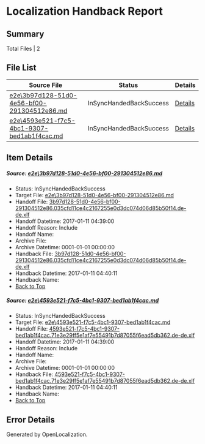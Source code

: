 # <a name='report-top'></a> Localization Handback Report

## Summary
 Total Files | 2

## File List
 Source File | Status | Details 
 ----------- | ------ | ------- 
 [e2e\3b97d128-51d0-4e56-bf00-291304512e86.md](https://github.com/OpenLocalizationTestOrg/ol-test0/blob/7cbe21df4de9175bb66599ce2f5b083662760310/e2e/3b97d128-51d0-4e56-bf00-291304512e86.md) | InSyncHandedBackSuccess | [Details](#a98be6edefcb852bee06c929fa6d26c0c5ea96ec2)
 [e2e\4593e521-f7c5-4bc1-9307-bed1ab1f4cac.md](https://github.com/OpenLocalizationTestOrg/ol-test0/blob/7cbe21df4de9175bb66599ce2f5b083662760310/e2e/4593e521-f7c5-4bc1-9307-bed1ab1f4cac.md) | InSyncHandedBackSuccess | [Details](#e4a46cefa1d816eab6af0e083448ebad2af022bc3)

## Item Details
##### <a name='a98be6edefcb852bee06c929fa6d26c0c5ea96ec2'></a> Source: [e2e\3b97d128-51d0-4e56-bf00-291304512e86.md](https://github.com/OpenLocalizationTestOrg/ol-test0/blob/7cbe21df4de9175bb66599ce2f5b083662760310/e2e/3b97d128-51d0-4e56-bf00-291304512e86.md)
* Status: InSyncHandedBackSuccess
* Target File: [e2e\3b97d128-51d0-4e56-bf00-291304512e86.md](https://github.com/OpenLocalizationTestOrg/ol-test0-dede/blob/004e82ee749c87e965b180fb5f3f683b1584f938/e2e/3b97d128-51d0-4e56-bf00-291304512e86.md)
* Handoff File: [3b97d128-51d0-4e56-bf00-291304512e86.035cfd11ce4c2167255e0d3dc074d06d85b50f14.de-de.xlf](https://github.com/OpenLocalizationTestOrg/ol-test0-handoff/blob/d68a86fa7a7437692b33c358d3e321879b272ba5/ol-handoff/OpenLocalizationTestOrg/ol-test0-dede/shujia/ht/3b97d128-51d0-4e56-bf00-291304512e86.035cfd11ce4c2167255e0d3dc074d06d85b50f14.de-de.xlf)
* Handoff Datetime: 2017-01-11 04:39:00
* Handoff Reason: Include
* Handoff Name: 
* Archive File: 
* Archive Datetime: 0001-01-01 00:00:00
* Handback File: [3b97d128-51d0-4e56-bf00-291304512e86.035cfd11ce4c2167255e0d3dc074d06d85b50f14.de-de.xlf](https://github.com/OpenLocalizationTestOrg/ol-test0-handback/blob/961bd7b389b80a973bf4ff089ce29ff2645bc444/ol-handback/OpenLocalizationTestOrg/ol-test0-dede/shujia/ht/3b97d128-51d0-4e56-bf00-291304512e86.035cfd11ce4c2167255e0d3dc074d06d85b50f14.de-de.xlf)
* Handback Datetime: 2017-01-11 04:40:11
* Handback Name: 
* [Back to Top](#report-top)

##### <a name='e4a46cefa1d816eab6af0e083448ebad2af022bc3'></a> Source: [e2e\4593e521-f7c5-4bc1-9307-bed1ab1f4cac.md](https://github.com/OpenLocalizationTestOrg/ol-test0/blob/7cbe21df4de9175bb66599ce2f5b083662760310/e2e/4593e521-f7c5-4bc1-9307-bed1ab1f4cac.md)
* Status: InSyncHandedBackSuccess
* Target File: [e2e\4593e521-f7c5-4bc1-9307-bed1ab1f4cac.md](https://github.com/OpenLocalizationTestOrg/ol-test0-dede/blob/004e82ee749c87e965b180fb5f3f683b1584f938/e2e/4593e521-f7c5-4bc1-9307-bed1ab1f4cac.md)
* Handoff File: [4593e521-f7c5-4bc1-9307-bed1ab1f4cac.71e3e29ff5e1af7e55491b7d87055f6ead5db362.de-de.xlf](https://github.com/OpenLocalizationTestOrg/ol-test0-handoff/blob/d68a86fa7a7437692b33c358d3e321879b272ba5/ol-handoff/OpenLocalizationTestOrg/ol-test0-dede/shujia/ht/4593e521-f7c5-4bc1-9307-bed1ab1f4cac.71e3e29ff5e1af7e55491b7d87055f6ead5db362.de-de.xlf)
* Handoff Datetime: 2017-01-11 04:39:00
* Handoff Reason: Include
* Handoff Name: 
* Archive File: 
* Archive Datetime: 0001-01-01 00:00:00
* Handback File: [4593e521-f7c5-4bc1-9307-bed1ab1f4cac.71e3e29ff5e1af7e55491b7d87055f6ead5db362.de-de.xlf](https://github.com/OpenLocalizationTestOrg/ol-test0-handback/blob/961bd7b389b80a973bf4ff089ce29ff2645bc444/ol-handback/OpenLocalizationTestOrg/ol-test0-dede/shujia/ht/4593e521-f7c5-4bc1-9307-bed1ab1f4cac.71e3e29ff5e1af7e55491b7d87055f6ead5db362.de-de.xlf)
* Handback Datetime: 2017-01-11 04:40:11
* Handback Name: 
* [Back to Top](#report-top)


## Error Details

Generated by OpenLocalization.
